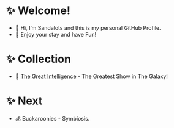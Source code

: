 # ✨ Welcome!
- 👋 Hi, I’m Sandalots and this is my personal GitHub Profile.
- 🍹 Enjoy your stay and have Fun!

# ✨ Collection
- 🧑‍ [The Great Intelligence](https://www.sandymacdonald.co.uk) - The Greatest Show in The Galaxy!

# ✨ Next
- 💰 Buckaroonies - Symbiosis. 

<!---
Sandalots/Sandalots is a ✨ special ✨ repository because its `README.md` (this file) appears on your GitHub profile.
You can click the Preview link to take a look at your changes.
--->

